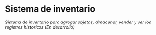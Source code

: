 # Sistema de inventario

_Sistema de inventario para agregar objetos, almacenar, vender y ver los registros historicos (En desarrollo)_